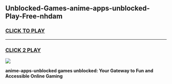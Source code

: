 
## Unblocked-Games-anime-apps-unblocked-Play-Free-nhdam
<h3>
<a href="https://premium76.site?title=anime-apps-unblocked&ref=10A">CLICK TO PLAY</a></h3>
<hr>

<h3>
<a href="https://premium76.site?title=anime-apps-unblocked&ref=10A">CLICK 2 PLAY</a>
  
</h3>

<a href="https://premium76.site?title=anime-apps-unblocked&ref=10A"><img src="https://clearcache.store/games.png"></a>


**anime-apps-unblocked games unblocked: Your Gateway to Fun and Accessible Online Gaming**
